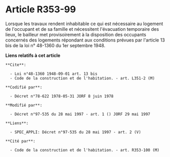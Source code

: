 # Article R353-99

Lorsque les travaux rendent inhabitable ce qui est nécessaire au logement de l'occupant et de sa famille et nécessitent
l'évacuation temporaire des lieux, le bailleur met provisoirement à la disposition des occupants concernés des logements
répondant aux conditions prévues par l'article 13 bis de la loi n° 48-1360 du 1er septembre 1948.

**Liens relatifs à cet article**

	**Cite**:

	  - Loi n°48-1360 1948-09-01 art. 13 bis
	  - Code de la construction et de l'habitation. - art. L351-2 (M)

	**Codifié par**:

	  - Décret n°78-622 1978-05-31 JORF 8 juin 1978

	**Modifié par**:

	  - Décret n°97-535 du 28 mai 1997 - art. 1 () JORF 29 mai 1997

	**Liens**:

	  - SPEC_APPLI: Décret n°97-535 du 28 mai 1997 - art. 2 (V)

	**Cité par**:

	  - Code de la construction et de l'habitation. - art. R353-100 (M)
